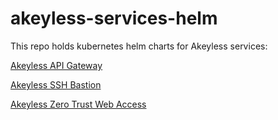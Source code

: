 # akeyless-services-helm

This repo holds kubernetes helm charts for Akeyless services:

[Akeyless API Gateway](https://github.com/akeylesslabs/akeyless-services-helm/tree/main/akeyless-services)

[Akeyless SSH Bastion](https://github.com/akeylesslabs/akeyless-services-helm/tree/main/akeyless-ssh-bastion)

[Akeyless Zero Trust Web Access](https://github.com/akeylesslabs/akeyless-services-helm/tree/main/akeyless-zero-trust-web-access)

